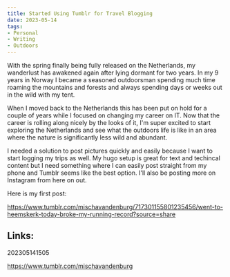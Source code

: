 ```yaml
---
title: Started Using Tumblr for Travel Blogging
date: 2023-05-14
tags:
- Personal
- Writing
- Outdoors
---
```


With the spring finally being fully released on the Netherlands, my wanderlust has awakened again after lying dormant for two years. In my 9 years in Norway I became a seasoned outdoorsman spending much time roaming the mountains and forests and always spending days or weeks out in the wild with my tent. 

When I moved back to the Netherlands this has been put on hold for a couple of years while I focused on changing my career on IT. Now that the career is rolling along nicely by the looks of it, I'm super excited to start exploring the Netherlands and see what the outdoors life is like in an area where the nature is significantly less wild and abundant. 

I needed a solution to post pictures quickly and easily because I want to start logging my trips as well. My hugo setup is great for text and techincal content but I need something where I can easily post straight from my phone and Tumblr seems like the best option. I'll also be posting more on Instagram from here on out. 

Here is my first post: 

https://www.tumblr.com/mischavandenburg/717301155801235456/went-to-heemskerk-today-broke-my-running-record?source=share

## Links:

202305141505

https://www.tumblr.com/mischavandenburg
